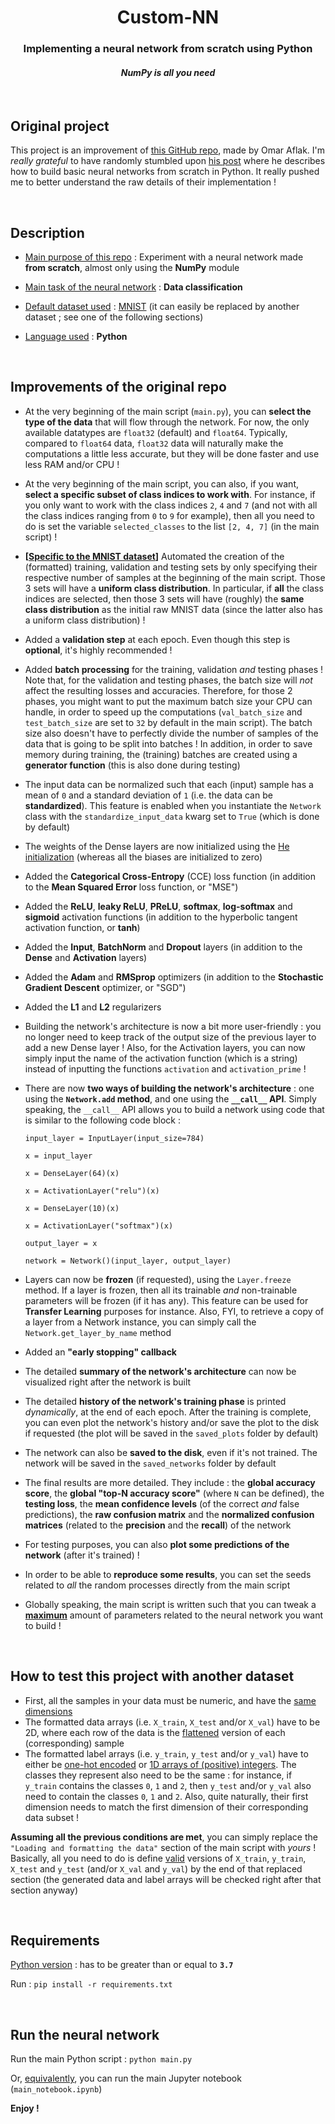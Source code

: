 <center><h1>Custom-NN</h1></center>
<center><h3>Implementing a neural network from scratch using Python</h3></center>
<center><h4><i>NumPy is all you need</i></h4></center>

<br/>

## Original project

This project is an improvement of [this GitHub repo](https://github.com/OmarAflak/Medium-Python-Neural-Network), made by Omar Aflak. I'm *really grateful* to have randomly stumbled upon [his post](https://towardsdatascience.com/math-neural-network-from-scratch-in-python-d6da9f29ce65) where he describes how to build basic neural networks from scratch in Python. It really pushed me to better understand the raw details of their implementation !

<br/>

## Description

- <ins>Main purpose of this repo</ins> : Experiment with a neural network made **from scratch**, almost only using the **NumPy** module

- <ins>Main task of the neural network</ins> : **Data classification**

- <ins>Default dataset used</ins> : [MNIST](https://en.wikipedia.org/wiki/MNIST_database) (it can easily be replaced by another dataset ; see one of the following sections)

- <ins>Language used</ins> : **Python**

<br/>

## Improvements of the original repo

- At the very beginning of the main script (`main.py`), you can **select the type of the data** that will flow through the network. For now, the only available datatypes are `float32` (default) and `float64`. Typically, compared to `float64` data, `float32` data will naturally make the computations a little less accurate, but they will be done faster and use less RAM and/or CPU !

- At the very beginning of the main script, you can also, if you want, **select a specific subset of class indices to work with**. For instance, if you only want to work with the class indices `2`, `4` and `7` (and not with all the class indices ranging from `0` to `9` for example), then all you need to do is set the variable `selected_classes` to the list `[2, 4, 7]` (in the main script) !

- **[<ins>Specific to the MNIST dataset</ins>]** Automated the creation of the (formatted) training, validation and testing sets by only specifying their respective number of samples at the beginning of the main script. Those 3 sets will have a **uniform class distribution**. In particular, if **all** the class indices are selected, then those 3 sets will have (roughly) the **same class distribution** as the initial raw MNIST data (since the latter also has a uniform class distribution) !

- Added a **validation step** at each epoch. Even though this step is **optional**, it's highly recommended !

- Added **batch processing** for the training, validation *and* testing phases ! Note that, for the validation and testing phases, the batch size will *not* affect the resulting losses and accuracies. Therefore, for those 2 phases, you might want to put the maximum batch size your CPU can handle, in order to speed up the computations (`val_batch_size` and `test_batch_size` are set to `32` by default in the main script). The batch size also doesn't have to perfectly divide the number of samples of the data that is going to be split into batches ! In addition, in order to save memory during training, the (training) batches are created using a **generator function** (this is also done during testing)

- The input data can be normalized such that each (input) sample has a mean of `0` and a standard deviation of `1` (i.e. the data can be **standardized**). This feature is enabled when you instantiate the `Network` class with the `standardize_input_data` kwarg set to `True` (which is done by default)

- The weights of the Dense layers are now initialized using the [He initialization](https://machinelearningmastery.com/weight-initialization-for-deep-learning-neural-networks/#:~:text=The%20he%20initialization%20method%20is,of%20inputs%20to%20the%20node.) (whereas all the biases are initialized to zero)

- Added the **Categorical Cross-Entropy** (CCE) loss function (in addition to the **Mean Squared Error** loss function, or "MSE")

- Added the **ReLU**, **leaky ReLU**, **PReLU**, **softmax**, **log-softmax** and **sigmoid** activation functions (in addition to the hyperbolic tangent activation function, or **tanh**)

- Added the **Input**, **BatchNorm** and **Dropout** layers (in addition to the **Dense** and **Activation** layers)

- Added the **Adam** and **RMSprop** optimizers (in addition to the **Stochastic Gradient Descent** optimizer, or "SGD")

- Added the **L1** and **L2** regularizers

- Building the network's architecture is now a bit more user-friendly : you no longer need to keep track of the output size of the previous layer to add a new Dense layer ! Also, for the Activation layers, you can now simply input the name of the activation function (which is a string) instead of inputting the functions `activation` and `activation_prime` !

- There are now **two ways of building the network's architecture** : one using the **`Network.add` method**, and one using the **`__call__` API**. Simply speaking, the `__call__` API allows you to build a network using code that is similar to the following code block :

  `input_layer = InputLayer(input_size=784)`

  `x = input_layer`

  `x = DenseLayer(64)(x)`

  `x = ActivationLayer("relu")(x)`

  `x = DenseLayer(10)(x)`

  `x = ActivationLayer("softmax")(x)`

  `output_layer = x`

  `network = Network()(input_layer, output_layer)`

- Layers can now be **frozen** (if requested), using the `Layer.freeze` method. If a layer is frozen, then all its trainable *and* non-trainable parameters will be frozen (if it has any). This feature can be used for **Transfer Learning** purposes for instance. Also, FYI, to retrieve a copy of a layer from a Network instance, you can simply call the `Network.get_layer_by_name` method

- Added an **"early stopping" callback**

- The detailed **summary of the network's architecture** can now be visualized right after the network is built

- The detailed **history of the network's training phase** is printed *dynamically*, at the end of each epoch. After the training is complete, you can even plot the network's history and/or save the plot to the disk if requested (the plot will be saved in the `saved_plots` folder by default)

- The network can also be **saved to the disk**, even if it's not trained. The network will be saved in the `saved_networks` folder by default

- The final results are more detailed. They include : the **global accuracy score**, the **global "top-N accuracy score"** (where `N` can be defined), the **testing loss**, the **mean confidence levels** (of the correct *and* false predictions), the **raw confusion matrix** and the **normalized confusion matrices** (related to the **precision** and the **recall**) of the network

- For testing purposes, you can also **plot some predictions of the network** (after it's trained) !

- In order to be able to **reproduce some results**, you can set the seeds related to *all* the random processes directly from the main script

- Globally speaking, the main script is written such that you can tweak a <ins>**maximum**</ins> amount of parameters related to the neural network you want to build !

<br/>

## How to test this project with another dataset

- First, all the samples in your data must be numeric, and have the <ins>same dimensions</ins>
- The formatted data arrays (i.e. `X_train`, `X_test` and/or `X_val`) have to be 2D, where each row of the data is the <ins>flattened</ins> version of each (corresponding) sample
- The formatted label arrays (i.e. `y_train`, `y_test` and/or `y_val`) have to either be <ins>one-hot encoded</ins> or <ins>1D arrays of (positive) integers</ins>. The classes they represent also need to be the same : for instance, if `y_train` contains the classes `0`, `1` and `2`, then `y_test` and/or `y_val` also need to contain the classes `0`, `1` and `2`. Also, quite naturally, their first dimension needs to match the first dimension of their corresponding data subset !

**Assuming all the previous conditions are met**, you can simply replace the `"Loading and formatting the data"` section of the main script with *yours* ! Basically, all you need to do is define <ins>valid</ins> versions of `X_train`, `y_train`, `X_test` and `y_test` (and/or `X_val` and `y_val`) by the end of that replaced section (the generated data and label arrays will be checked right after that section anyway)

<br/>

## Requirements

<ins>Python version</ins> : has to be greater than or equal to **`3.7`**

Run : `pip install -r requirements.txt`

<br/>

## Run the neural network

Run the main Python script : `python main.py`

Or, <ins>equivalently</ins>, you can run the main Jupyter notebook (`main_notebook.ipynb`)

**Enjoy !**
